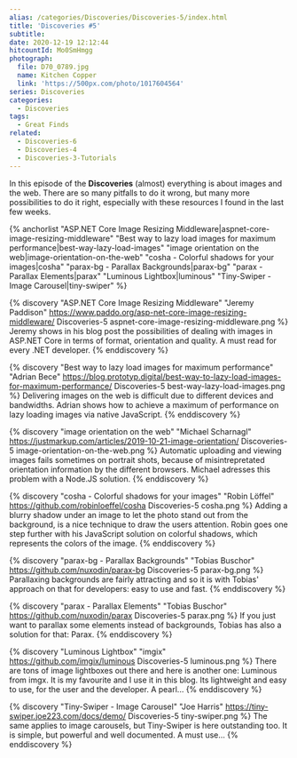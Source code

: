 ```yaml
---
alias: /categories/Discoveries/Discoveries-5/index.html
title: 'Discoveries #5'
subtitle:
date: 2020-12-19 12:12:44
hitcountId: Mo0SmHmgg
photograph:
  file: D70_0789.jpg
  name: Kitchen Copper
  link: 'https://500px.com/photo/1017604564'
series: Discoveries
categories:
  - Discoveries
tags:
  - Great Finds
related:
  - Discoveries-6
  - Discoveries-4
  - Discoveries-3-Tutorials
---
```

In this episode of the **Discoveries** (almost) everything is about images and the web. There are so many pitfalls to do it wrong, but many more possibilities to do it right, especially with these resources I found in the last few weeks.

{% anchorlist 
  "ASP.NET Core Image Resizing Middleware|aspnet-core-image-resizing-middleware" 
  "Best way to lazy load images for maximum performance|best-way-lazy-load-images" 
  "image orientation on the web|image-orientation-on-the-web" 
  "cosha - Colorful shadows for your images|cosha" 
  "parax-bg - Parallax Backgrounds|parax-bg" 
  "parax - Parallax Elements|parax" 
  "Luminous Lightbox|luminous" 
  "Tiny-Swiper - Image Carousel|tiny-swiper" 
%}

<!-- more -->

{% discovery "ASP.NET Core Image Resizing Middleware" "Jeremy Paddison" https://www.paddo.org/asp-net-core-image-resizing-middleware/ Discoveries-5 aspnet-core-image-resizing-middleware.png %}
  Jeremy shows in his blog post the possibilities of dealing with images in ASP.NET Core in terms of format, orientation and quality. A must read for every .NET developer.
{% enddiscovery %}

{% discovery "Best way to lazy load images for maximum performance" "Adrian Bece" https://blog.prototyp.digital/best-way-to-lazy-load-images-for-maximum-performance/ Discoveries-5 best-way-lazy-load-images.png %}
  Delivering images on the web is difficult due to different devices and bandwidths. Adrian shows how to achieve a maximum of performance on lazy loading images via native JavaScript.
{% enddiscovery %}

{% discovery "image orientation on the web" "Michael Scharnagl" https://justmarkup.com/articles/2019-10-21-image-orientation/ Discoveries-5 image-orientation-on-the-web.png %}
  Automatic uploading and viewing images fails sometimes on portrait shots, because of misintrepretated orientation information by the different browsers. Michael adresses this problem with a Node.JS solution.
{% enddiscovery %}

{% discovery "cosha - Colorful shadows for your images" "Robin Löffel" https://github.com/robinloeffel/cosha Discoveries-5 cosha.png %}
  Adding a blurry shadow under an image to let the photo stand out from the background, is a nice technique to draw the users attention. Robin goes one step further with his JavaScript solution on colorful shadows, which represents the colors of the image.
{% enddiscovery %}

{% discovery "parax-bg - Parallax Backgrounds" "Tobias Buschor" https://github.com/nuxodin/parax-bg Discoveries-5 parax-bg.png %}
  Parallaxing backgrounds are fairly attracting and so it is with Tobias' approach on that for developers: easy to use and fast.
{% enddiscovery %}

{% discovery "parax - Parallax Elements" "Tobias Buschor" https://github.com/nuxodin/parax Discoveries-5 parax.png %}
  If you just want to parallax some elements instead of backgrounds, Tobias has also a solution for that: Parax.
{% enddiscovery %}

{% discovery "Luminous Lightbox" "imgix" https://github.com/imgix/luminous Discoveries-5 luminous.png %}
  There are tons of image lightboxes out there and here is another one: Luminous from imgx. It is my favourite and I use it in this blog. Its lightweight and easy to use, for the user and the developer. A pearl...
{% enddiscovery %}

{% discovery "Tiny-Swiper - Image Carousel" "Joe Harris" https://tiny-swiper.joe223.com/docs/demo/ Discoveries-5 tiny-swiper.png %}
  The same applies to image carousels, but Tiny-Swiper is here outstanding too. It is simple, but powerful and well documented. A must use...
{% enddiscovery %}
